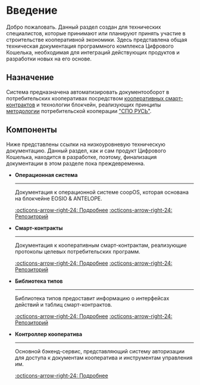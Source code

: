 # Введение
Добро пожаловать. Данный раздел создан для технических специалистов, которые принимают или планируют принять участие в строительстве кооперативной экономики. Здесь представлена общая техническая документация программного комплекса Цифрового Кошелька, необходимая для интеграций действующих продуктов и разработки новых на его основе.

## Назначение
Система предназначена автоматизировать документооборот в потребительских кооперативах посредством [кооперативных смарт-контрактов](/#-) и технологии блокчейн, реализующих принципы [методологии](/metodology) потребительской кооперации ["СПО РУСЬ"](https://союз-русь.рф/).  

<!-- Запуская программный комплекс Цифрового Кошелька и подключаясь к Кооперативной Экономике, вы поддерживаете создание справедливого мира единого сознания без ссудного процента и циклических кризисов перепроизводства долга. [Подробнее](/). -->

## Компоненты
Ниже представлены ссылки на низкоуровневую техническую документацию. Данный раздел, как и сам продукт Цифрового Кошелька, находится в разработке, поэтому, финализация документации в этом разделе пока преждевременна. 

<!-- [Смарт-контракты](#){ .md-button .md-button--primary } [Блокчейн](#){ .md-button .md-button--primary } [API](#){ .md-button .md-button--primary } [Библиотека типов](#){ .md-button .md-button--primary } [Генератор документов](#){ .md-button .md-button--primary }  -->

<div class="grid cards" markdown>

-   __Операционная система__

    ---

    Документация к операционной системе coopOS, которая основана на блокчейне EOSIO & ANTELOPE.

    [:octicons-arrow-right-24: Подробнее](https://developers.eos.io)
    [:octicons-arrow-right-24: Репозиторий](https://github.com/coopenomics/blockchain)

-   __Смарт-контракты__

    ---

    Документация к кооперативным смарт-контрактам, реализующие протоколы целевых потребительских программ. 

    [:octicons-arrow-right-24: Подробнее](https://coopenomics.world/contracts)
    [:octicons-arrow-right-24: Репозиторий](https://github.com/coopenomics/contracts)

-   __Библиотека типов__

    ---

    Библиотека типов предоставит информацию о интерфейсах действий и таблиц смарт-контрактов.

    [:octicons-arrow-right-24: Подробнее](https://coopenomics.world/cooptypes)
    [:octicons-arrow-right-24: Репозиторий](https://github.com/coopenomics/cooptypes)


-   __Контроллер кооператива__

    ---

    Основной бэкенд-сервис, представляющий систему авторизации для доступа к документам кооператива и инструментам управления им. 

    [:octicons-arrow-right-24: Подробнее](/coopback)
    


</div>


<!-- 

## Архитектура доступа

Архитектура доступа к Цифровому Кооперативу принципиально состоит из двух слоёв: 

- Публичный слой хранит кооперативные смарт-контракты, аккаунты пользователей и свод программных правил бизнес-логики системы, написанные на языке C/C++. Бизнес логика смарт-контрактов едина для всех кооперативов системы и поставляется вместе с нодой блокчейна в процессе её синхронизации. Блокчейн не хранит никакую чувствительную личную информацию пользователей или кооперативов, а только лишь обезличенные и стандартизированные правила участия в кооперативной экономике. Авторизация производится посредством проверки прав доступа на основе цифровой подписи идентификатора аккаунта пользователя. 

- Приватный слой хранит личную информацию пользователей конкретных кооператива. Все кооперативы запускаются на выделенных серверах, где каждый кооператив контролирует свои данные самостоятельно, и никто кроме него не имеет доступа к его данным, если это не предусмотрено. В этом слое хранится реестр пайщиков, их заявлений и решений совета. Никто кроме совета не имеет доступа к этому хранилищу. Авторизация производится посредством проверки прав доступа на основе JWT-токена, извлекаемого из приватного ключа пользователя. 

Таким образом, для каждого пользователя в системе есть как минимум две точки авторизации и две базы данных. 


## Подготовка
Для того, чтобы начать работу с системой, вам потребуется подготовить соответствующее программное окружение. 


### Блокчейн 
Запуск блокчейна осуществляется посредством сборки из исходного кода репозитория или запуском контейнера. Запуск блокчейна может осуществляться в нескольких режимах для разных целей: 

- режим локального тестнета. Здесь запускается "чистый" блокчейн, в котором могут быть развернуты смарт-контракты для тестов. Эта сборка необходима разработчикам смарт-контрактов и делегатам, которые тестируют их перед обновлением согласно [протоколу](/protocols). 

- режим рабочей сети. Здесь запускается блокчейн для синхронизации с основной сетью. Режим используется делегатами для того, чтобы принимать участие в производстве блоков, а также, API-нодами, которые могут являться доверенными источниками данных для кооперативов. 

- режим тестовой сети. Режим аналогичен рабочей сети, только в любой момент сеть может быть перезагружена. Используется разработчикам для тестов в обход необходимости полной установки всех смарт-контрактов и их инициализации согласно протоколу. 


Мы здесь и далее будем рассматривать режим запуска локального тестнета в окружении операционной системы UBUNTU 22.04. Если вам требуется синхронизировать блокчейн с рабочей сетью или тестнетом, пожалуйста, обратитесь к [протоколу синхронизации](/protocol/sync) за дополнительными инструкциями.


__Запуск из контейнера__
Для запуска блокчейна из контейнера вам потребуется установленный [docker](https://docker.io). После установки для своей операционной системы, предварительно создаём папку для блокчейна, его конфига и данных: 
```
mkdir $HOME/blockchain
mkdir $HOME/blockchain/config
mkdir $HOME/blockchain/eosio-wallet

``` 
Создаём файл конфига
```
touch $HOME/blockchain/config/config.ini
```

И помещаем в него конфигурацию:
```
# подключаем плагины
plugin = eosio::chain_plugin
plugin = eosio::producer_plugin
plugin = eosio::chain_api_plugin
plugin = eosio::http_plugin
plugin = eosio::producer_api_plugin
plugin = eosio::state_history_plugin

# устанавливаем системного производителя блоков и его ключи
producer-name = eosio

# это стардартные ключи для локального тестнета
signature-provider = EOS6MRyAjQq8ud7hVNYcfnVPJqcVpscN5So8BhtHuGYqET5GDW5CV=KEY:5KQwrPbwdL6PhXujxW37FSSQZ1JiwsST4cqQzDeyXtP79zkvFD3

# включаем режим производства блоков
enable-stale-production = true

# устанавливаем предельное время исполнения транзакции в микросекундах
max-transaction-time = 300000
abi-serializer-max-time-ms = 30000
http-max-response-time-ms = 30000

# открываем порт для подключения командного кошелька
http-server-address = 0.0.0.0:8888

# подключаем вывод консоли контрактов в лог ноды
contracts-console = true

# подключаем трассировку истории состояния
trace-history = true
state-history-endpoint = 0.0.0.0:8080

```

После чего, производим запуск контейнера: 
```
docker run --name node -d -p 8888:8888 -p 8080:8080 \-v $HOME/blockchain/data:/mnt/dev/data \-v $HOME/blockchain/config:/mnt/dev/config \-v $HOME/blockchain/eosio-wallet:/root/eosio-wallet \dicoop/leap_v4.0.5 \/bin/bash -c '/usr/local/bin/nodeos -d /mnt/dev/data --config-dir /mnt/dev/config --disable-replay-opts'
```

В результате запуска, в логах контейнера вы увидите процесс производства блоков: 

![screen_blocks2.jpg](assets/screen_blocks2.jpg)



__Сборка из исходников__
Инструкция сборки из исходного кода описана в [репозитории](https://github.com/copenomics/blockchain). 



### Смарт-контракты
Для того, чтобы компилировать смарт-контракты, вам потребуется пакет [Contract Develpment Tools](https://github.com/copenomics/cdt). Его также можно установить из контейнера или собрать из исходников. 

__Запуск из контейнера__
Для запуска из контейнера создайте папку, в которой будут находится смарт-контракты:

```
mkdir $HOME/contracts
```

Выполните команду для запуска контейнера:
```
docker run -it --name cdt \
  --volume $HOME/contracts:/project \
  -w /project \
  dicoop/cdt_v4.1.0 /bin/bash
```

Теперь вы находитесь в контейнере и директории с вашими контрактами, которые можете компилировать. Подробнее о работе с контрактами и командным кошельком смотри соответствующий раздел. 

__Сборка из исходников__
Процесс сборки CDT из исходного кода описан в [репозитории](https://github.com/copenomics/cdt).


### Бэкенд
Для программной работы с любым кооперативом вам потребуется бэкенд-контроллер. Контроллер - это проприетарный программный комплекс, который распространяется по лицензии CC BY-NC-SA 4.0 для кооперативов, подключенных к системе. 

Если вы разрабатываете программное обеспечение для уже подключенного к системе кооператива, то запросите доступ к репозиторию контроллера у председателя или воспользуйтесь публичным контроллером тестового кооператива, который доступен для разработчиков по ссылке: https://docs.copenomics.world/controller. 

### Фронтенд
Для разработки фронтенда, вы можете использовать любой javascript-подобный фреймворк и подключить его с помощью прилагающихся библиотек к контроллеру и блокчейну. 

Мы поставляем проприетарное программное обеспечение мультиплатформенного терминала доступа на основе фреймворка QUASAR по лицензии CC BY-NC-SA 4.0 для кооперативов, подключенных к системе. 

Запросите доступ к репозиторию терминала у председателя действующего кооператива или воспользуйтесь начальным скелетоном для начала новой разработки по ссылке: https://github.com/copenomics/terminal-skeleton. 


### Кошелёк
Если Ваш кооператив уже подключен к системе, то у вас есть идентификатор кооператива и приватный ключ доступа, с помощью которого, мы уже можете начать строительство своего кооперативного приложения. Для этого, как минимум, вам необходимо инициализировать кошелёк с приватным ключом для подписи действий смарт-контрактов. 

Мы рекомендуем использовать ![SDK Wharfkit](https://wharfkit.com). 

Инструкция подготовки: 

```
import { Session } from "@wharfkit/session"
import { WalletPluginPrivateKey } from "@wharfkit/wallet-plugin-privatekey"

const args = {
  chain: {
    id: "73e4385a2708e6d7048834fbc1079f2fabb17b3c125b146af438971e90716c4d",
    url: "https://testnet.copenomics.world",
  },
  actor: "tester111111",
  permission: "active",
  walletPlugin: new WalletPluginPrivateKey(
    "5Jtoxgny5tT7NiNFp1MLogviuPJ9NniWjnU4wKzaX4t7pL4kJ8s"
  ),
}

const options = {
  // Additional options
}

const session = new Session(args, options)
```

Теперь вы можете применять сформированную сессию для отправки транзакций в любые смарт-контракты системы. Для чтения же информации из таблиц блокчейна вам потребуется ApiClient: 

```
import { APIClient } from "@wharfkit/antelope"

const client = new APIClient({
  url: "https://testnet.copenomics.world",
})
```

Теперь вы можете получать информацию о состоянии блокчейна и его таблиц: 
```
client.v1.chain.get_info().then((response) => {
  console.log(response)
})
```

Все доступные действия в смарт-контрактах и таблицах ЦК можно найти в пакете документации ![cooptypes](/cooptypes). Подробнее о том, как совершать транзакции и получать информацию из таблиц, смотри в документации ![wharfkit](https://wharfkit.com)


## Методы действий
Теперь, когда подготовка завершена, мы можем перейти к основной части - методам управления цифровым кооперативом. Начнём с самого начала. У Вас есть потребительский кооператив, который подключился к системе ![на сайте](/connect). 

### Совет
При подключении цифрового кооператива председателю и членам совета были выданы ключи и права доступа, с помощью которых они могут управлять кооперативом. Рассмотрим основные процессы управления. 

## Вход
Для того, чтобы иметь возможность совершать действия управления, членам совета, да и просто пайщикам, необходимо войти в бэкенд кооператива. Фронтенд обеспечивает вход автоматически, но поскольку эта документация для разработчиков и инженеров, то давайте детально рассмотрим процесс. 

При регистрации пайщику / члену совета / председателю был выдан идентификатор аккаунта и ключ доступа. Они, как пара, используются для входа в систему кооператива. 

## Получить повестку



## Администраторы

## Регистрация аккаунта

## Приём пайщика

## Получение таблиц

## Получение документов

## Получение истории

## Получение пользователей

## Получение повестки

## Голосование по вопросам

## Протокол собрания

## Общее собрание

## Создание кооперативного участка

## Управление

## Стать делегатом

 -->

<!-- - Регистрация пайщика
- Создать документ
- Восстановить документ
- Получить каталог документов
- 
 -->


<!-- 

Данная документация предоставляет техническое описание экосистемы Цифрового Кооператива. Экосистема базируется на технологиях блокчейна и смарт-контрактов, создавая стандартизированное окружение для ведения онлайн деятельности в соответствии с законодательством.

Цифровой Кооператив соединяет принципы кооперативного движения с возможностями блокчейн технологий. Стандартизированные смарт-контракты обеспечивают автоматизацию и прозрачность процессов, соответствуя нормам законодательства.

Подробнее о ЦЭ тут потом.

**Ключевые характеристики:**

- Прозрачность: Все операции внутри кооператива являются открытыми для проверки участниками.
- Стандартизация: Экосистема предоставляет унифицированные инструменты для работы, адаптируемые под различные нужды.
- Соответствие законам: Смарт-контракты разработаны с учетом требований законодательства.
- Открытый код: Экосистема включает в себя репозитории, обозреватели документов и маркетплейсы, делая цифровые решения доступными всем участникам.
- Цифровые подписи: Все операции подтверждаются и защищаются с помощью цифровых подписей, гарантируя их подлинность и безопасность.

... дополнить и развернуть

## Подключить кооператив

Вы можете подключить свой кооператив к платформе цифровой экономики. Для подключения, вам необходимо заполнить заявление на вступление у одного из верифицированных кооперативов на платформе:

!!! note "Список верифицированных регистраторов"

Подключение к цифровой экономике осуществляется с помощью веб-клиента (сайта, мобильного или десктопного приложения), которые поставляются кооперативами для кооперативов. Некоторые клиенты можно получить в маркетплейсе сразу после регистрации юридического лица на платформе:

[Открыть маркетплейс](#){ .md-button .md-button--primary }
 -->
